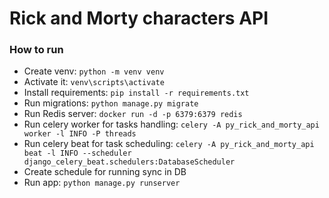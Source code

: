 # Rick and Morty characters API

### How to run
- Create venv: `python -m venv venv`
- Activate it: `venv\scripts\activate`
- Install requirements: `pip install -r requirements.txt`
- Run migrations: `python manage.py migrate`
- Run Redis server: `docker run -d -p 6379:6379 redis`
- Run celery worker for tasks handling: `celery -A py_rick_and_morty_api worker -l INFO -P threads`
- Run celery beat for task scheduling: `celery -A py_rick_and_morty_api beat -l INFO --scheduler django_celery_beat.schedulers:DatabaseScheduler`
- Create schedule for running sync in DB
- Run app: `python manage.py runserver`
